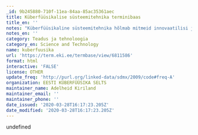 ```yaml
---
_id: 9b245880-710f-11ea-84aa-85ac35361aec
title: Küberfüüsikalise süsteemitehnika terminibaas
title_en: ''
notes: "Küberfüüsikaline süsteemitehnika hõlmab mitmeid innovaatilisi ja kiirelt arenevaid tegevusvaldkondi. Selleks, et soodustada infoallikate teket, soovime alustada eestikeelse terminoloogia loomist. Leiame, et omasõnade loomine ja juurutamine on oluline antud teadussuuna edasiseks arenguks. Koostanud: Adelheid Kiriland Kaasautorid: Karin Muoni, Maarika Arimäe, Johannes Kadak\r\nKokku 105 terminit.\r\nKeeled: et, en."
notes_en: ''
category: Teadus ja tehnoloogia
category_en: Science and Technology
name: kuberfuusika
url: 'https://term.eki.ee/termbase/view/6811586'
format: html
interactive: 'FALSE'
license: OTHER
update_freq: 'http://purl.org/linked-data/sdmx/2009/code#freq-A'
organization: EESTI KÜBERFÜÜSIKA SELTS
maintainer_name: Adelheid Kiriland
maintainer_email: ''
maintainer_phone: ''
date_issued: '2020-03-28T16:17:23.205Z'
date_modified: '2020-03-28T16:17:23.205Z'
---
```

undefined
